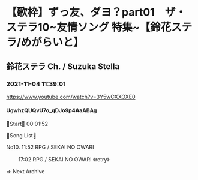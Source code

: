 # 【歌枠】ずっ友、ダヨ？part01　ザ・ステラ10~友情ソング 特集~【鈴花ステラ/めがらいと】

## 鈴花ステラ Ch. / Suzuka Stella

### 2021-11-04 11:39:01

https://www.youtube.com/watch?v=3Y5wCXXOXE0

#### UgwhzQUQvU7o_qDJo9p4AaABAg

🔔Start🔔 00:01:52



🔔Song List🔔

No10. 11:52 RPG / SEKAI NO OWARI

 　　   17:02 RPG / SEKAI NO OWARI 《retry》



⇒ Next Archive

